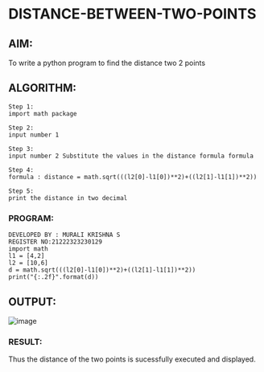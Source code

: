 # DISTANCE-BETWEEN-TWO-POINTS

## AIM:
To write a python program to find the distance two 2 points
## ALGORITHM:
```
Step 1:
import math package

Step 2:
input number 1

Step 3:
input number 2 Substitute the values in the distance formula formula

Step 4:
formula : distance = math.sqrt(((l2[0]-l1[0])**2)+((l2[1]-l1[1])**2))

Step 5:
print the distance in two decimal
```
### PROGRAM:
 ```
 DEVELOPED BY : MURALI KRISHNA S
 REGISTER NO:21222323230129
import math 
l1 = [4,2]
l2 = [10,6]
d = math.sqrt(((l2[0]-l1[0])**2)+((l2[1]-l1[1])**2))
print("{:.2f}".format(d))
```


## OUTPUT:
![image](https://github.com/Murali-Krishna0/DISTANCE-BETWEEN-TWO-POINTS/assets/149054535/af8b170f-5662-44e7-92f7-0b6ee580a45e)


### RESULT:
Thus the distance of the two points is sucessfully executed and displayed.
